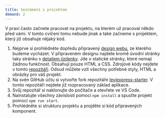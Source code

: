 ```yaml
---
title: Seznámení s projektem
demand: 2
---
```


V praxi často začnete pracovat na projektu, na kterém už pracoval někdo před vámi. V tomto cvičení tomu nebude jinak a také začneme s projektem, který již obsahuje nějaký kód.

1. Nejprve si prohlédněte dopředu připravený [design webu](https://czechitas-podklady-web.github.io/leviexpress-zadani/), ze kterého budeme vycházet. V připraveném designu najdete kromě úvodní stránky taky stránku s [detailem jízdenky](https://czechitas-podklady-web.github.io/leviexpress-zadani/reservation). Jde o statické stránky, které nemají žádnou funkčnost. Obsahují pouze HTML a CSS. Zdrojové kódy nejdete v tomto [repozitáři](https://github.com/Czechitas-podklady-WEB/leviexpress-zadani). Odsud můžete vzít všechny potřebné styly, HTML a obrázky pro váš projekt.
1. Na svén GitHub účtu si vytvořte fork repozitáře [leviexpress-starter](https://github.com/Czechitas-podklady-WEB/leviexpress-starter). V tomto repozitáři nejdete již rozpracovaný základ aplikace.
1. Svůj repozitář si naklonujte do počítače a otevřete ve VS Code.
1. Nainstalujte všechny závislosti pomocí `npm install` a spusťte projekt pomocí `npm run start`.
1. Prohlédněte si strukturu projektu a projděte si kód připravených komponent.
